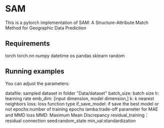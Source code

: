 # SAM
This is a pytorch implementation of SAM: A Structure-Attribute Match Method for Geographic Data Prediction
## Requirements
torch
torch.nn
numpy
datetime
os
pandas
sklearn
random

## Running examples
You can adjust the parameters:

datafile: sampled dataset in folder "Data/dataset"
batch_size: batch size
lr: learning rate
emb_dim: [input dimension, model dimension,]
k: k nearest neighbors
loss: loss function type
if_save_model: if save the best model or not
epochs:number of training epochs
lamba:trade-off parameter for MAE and MMD loss
MMD: Maximum Mean Discrepancy
residual_training：residual connection
seed:random_state
min_val:standardization
